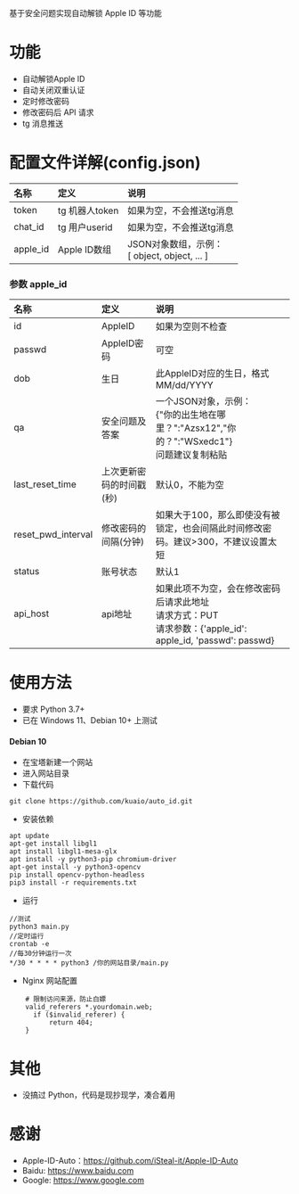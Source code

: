 基于安全问题实现自动解锁 Apple ID 等功能
 
# 功能
- 自动解锁Apple ID
- 自动关闭双重认证
- 定时修改密码
- 修改密码后 API 请求
- tg 消息推送

# 配置文件详解(config.json)
名称 | 定义 | 说明
:- | :- | :-
token | tg 机器人token | 如果为空，不会推送tg消息
chat_id | tg 用户userid | 如果为空，不会推送tg消息
apple_id | Apple ID数组 | JSON对象数组，示例：<br>[ object, object, ... ]

### 参数 apple_id
名称 | 定义 | 说明
:- | :- | :-
id | AppleID | 如果为空则不检查
passwd | AppleID密码 | 可空
dob | 生日 | 此AppleID对应的生日，格式 MM/dd/YYYY
qa | 安全问题及答案 | 一个JSON对象，示例：<br>{"你的出生地在哪里？":"Azsx12","你的？":"WSxedc1"}<br>问题建议复制粘贴
last_reset_time | 上次更新密码的时间戳(秒) | 默认0，不能为空
reset_pwd_interval | 修改密码的间隔(分钟) | 如果大于100，那么即使没有被锁定，也会间隔此时间修改密码。建议>300，不建议设置太短
status | 账号状态 | 默认1
api_host | api地址 | 如果此项不为空，会在修改密码后请求此地址<br>请求方式：PUT<br>请求参数：{'apple_id': apple_id, 'passwd': passwd}

# 使用方法
- 要求 Python 3.7+
- 已在 Windows 11、Debian 10+ 上测试

#### Debian 10

- 在宝塔新建一个网站
- 进入网站目录
- 下载代码 
```
git clone https://github.com/kuaio/auto_id.git
```
- 安装依赖
```
apt update
apt-get install libgl1
apt install libgl1-mesa-glx
apt install -y python3-pip chromium-driver
apt-get install -y python3-opencv
pip install opencv-python-headless
pip3 install -r requirements.txt
```
- 运行
```
//测试
python3 main.py
//定时运行
crontab -e
//每30分钟运行一次
*/30 * * * * python3 /你的网站目录/main.py
``` 
- Nginx 网站配置
```
    # 限制访问来源，防止白嫖
    valid_referers *.yourdomain.web;
	  if ($invalid_referer) {
		  return 404;
    }
```

# 其他
- 没搞过 Python，代码是现抄现学，凑合着用

# 感谢

* Apple-ID-Auto：https://github.com/iSteal-it/Apple-ID-Auto
* Baidu: https://www.baidu.com 
* Google: https://www.google.com
